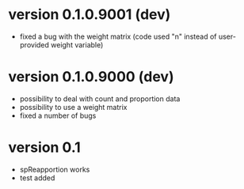# version 0.1.0.9001 (dev)
- fixed a bug with the weight matrix (code used "n" instead of user-provided weight variable)

# version 0.1.0.9000 (dev)

- possibility to deal with count and proportion data
- possibility to use a weight matrix 
- fixed a number of bugs

# version 0.1

- spReapportion works
- test added
